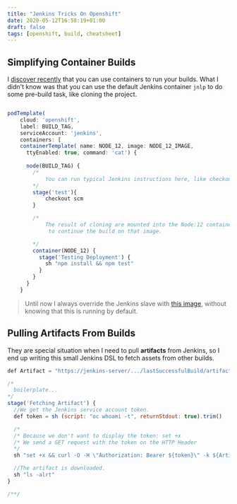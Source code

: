 ```yaml
---
title: "Jenkins Tricks On Openshift"
date: 2020-05-12T16:58:19+01:00
draft: false
tags: [openshift, build, cheatsheet]
---
```

<!--more-->

## Simplifying Container Builds

I [discover recently](https://cesarvr.io/post/jenkins-container/) that you can use containers to run your builds. What I didn't know was that you can use the default Jenkins container ``jnlp`` to do some pre-build task, like cloning the project.


```js

podTemplate(
    cloud: 'openshift',
    label: BUILD_TAG,
    serviceAccount: 'jenkins',
    containers: [
    containerTemplate( name: NODE_12, image: NODE_12_IMAGE,
      ttyEnabled: true, command: 'cat') {
        
      node(BUILD_TAG) {
        /*
            You can run typical Jenkins instructions here, like checkout the branch.
        */
        stage('test'){
            checkout scm
        }

        /*
            The result of cloning are mounted into the Node:12 container
             to continue the build on that image.

        */
        container(NODE_12) {
          stage('Testing Deployment') {
            sh "npm install && npm test"
          }
        }
      }
    }
```

> Until now I always override the Jenkins slave with [this image](https://catalog.redhat.com/software/containers/detail/581d2f3f00e5d05639b6515b), without knowing that this is running by default.


## Pulling Artifacts From Builds

They are special situation when I need to pull **artifacts** from Jenkins, so I end up writing this small Jenkins DSL to fetch assets from other builds.  



```js
def Artifact = "https://jenkins-server/.../lastSuccessfulBuild/artifact/target/artifact.jar"

/*
  boilerplate...
*/
stage('Fetching Artifact') {
  //We get the Jenkins service account token.
  def token = sh (script: "oc whoami -t", returnStdout: true).trim()

  /*
  /* Because we don't want to display the token: set +x
  /* We send a GET request with the token on the HTTP Header
  */
  sh "set +x && curl -O -H \"Authorization: Bearer ${token}\" -k ${Artifact}"

  //The artifact is downloaded.
  sh "ls -alrt"
}

/**/
```
